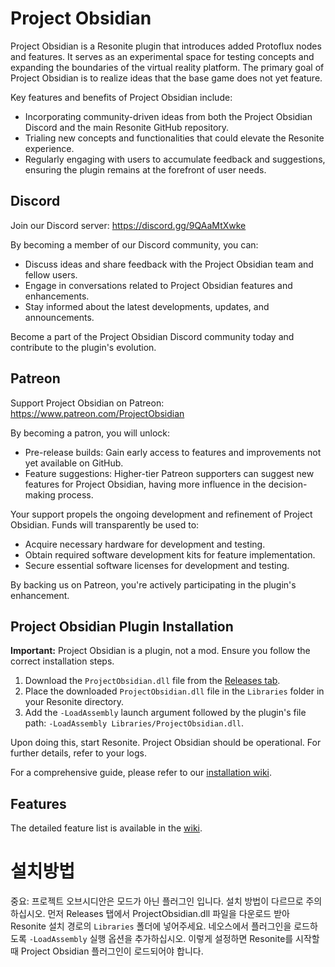 # Project Obsidian

Project Obsidian is a Resonite plugin that introduces added Protoflux nodes and features. It serves as an experimental space for testing concepts and expanding the boundaries of the virtual reality platform. The primary goal of Project Obsidian is to realize ideas that the base game does not yet feature.

Key features and benefits of Project Obsidian include:

- Incorporating community-driven ideas from both the Project Obsidian Discord and the main Resonite GitHub repository.
- Trialing new concepts and functionalities that could elevate the Resonite experience.
- Regularly engaging with users to accumulate feedback and suggestions, ensuring the plugin remains at the forefront of user needs.

## Discord

Join our Discord server: https://discord.gg/9QAaMtXwke

By becoming a member of our Discord community, you can:

- Discuss ideas and share feedback with the Project Obsidian team and fellow users.
- Engage in conversations related to Project Obsidian features and enhancements.
- Stay informed about the latest developments, updates, and announcements.

Become a part of the Project Obsidian Discord community today and contribute to the plugin's evolution.

## Patreon

Support Project Obsidian on Patreon: https://www.patreon.com/ProjectObsidian

By becoming a patron, you will unlock:

- Pre-release builds: Gain early access to features and improvements not yet available on GitHub.
- Feature suggestions: Higher-tier Patreon supporters can suggest new features for Project Obsidian, having more influence in the decision-making process.

Your support propels the ongoing development and refinement of Project Obsidian. Funds will transparently be used to:

- Acquire necessary hardware for development and testing.
- Obtain required software development kits for feature implementation.
- Secure essential software licenses for development and testing.

By backing us on Patreon, you're actively participating in the plugin's enhancement.

## Project Obsidian Plugin Installation

**Important:** Project Obsidian is a plugin, not a mod. Ensure you follow the correct installation steps.

1. Download the `ProjectObsidian.dll` file from the [Releases tab](https://github.com/Xlinka/ProjectObsidian/releases).
2. Place the downloaded `ProjectObsidian.dll` file in the `Libraries` folder in your Resonite directory.
3. Add the `-LoadAssembly` launch argument followed by the plugin's file path: `-LoadAssembly Libraries/ProjectObsidian.dll`.

Upon doing this, start Resonite. Project Obsidian should be operational. For further details, refer to your logs.

For a comprehensive guide, please refer to our [installation wiki](https://github.com/Xlinka/ProjectObsidian/wiki/Installation).

## Features
The detailed feature list is available in the [wiki](https://github.com/Xlinka/ProjectObsidian/wiki/Protoflux-Nodes).


# 설치방법

중요: 프로젝트 오브시디안은 모드가 아닌 플러그인 입니다. 설치 방법이 다르므로 주의하십시오.
먼저 Releases 탭에서 ProjectObsidian.dll 파일을 다운로드 받아 Resonite 설치 경로의 `Libraries` 폴더에 넣어주세요.
네오스에서 플러그인을 로드하도록 `-LoadAssembly` 실행 옵션을 추가하십시오.
이렇게 설정하면 Resonite를 시작할 때 Project Obsidian 플러그인이 로드되어야 합니다.
